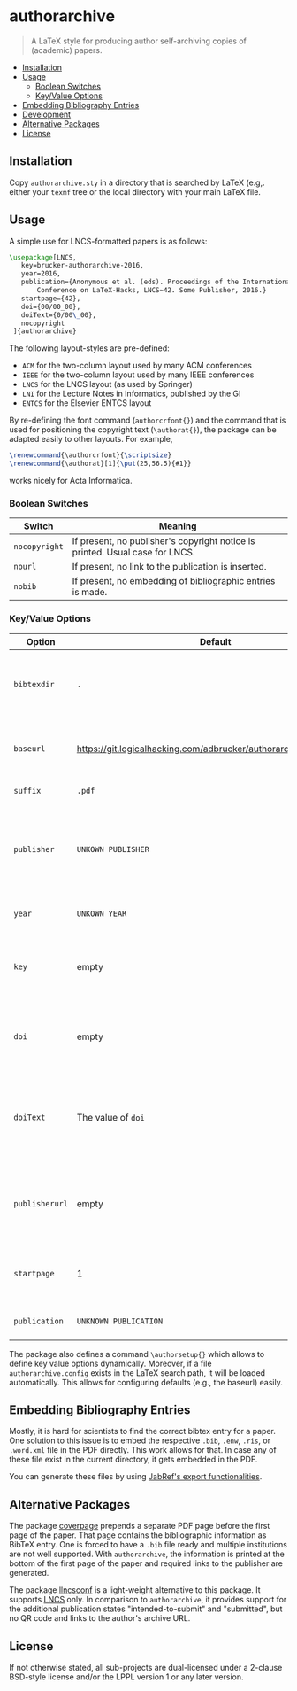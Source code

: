 # authorarchive

> A LaTeX style for producing author self-archiving copies of (academic) papers.

<!-- toc -->

- [Installation](#installation)
- [Usage](#usage)
  * [Boolean Switches](#boolean-switches)
  * [Key/Value Options](#keyvalue-options)
- [Embedding Bibliography Entries](#embedding-bibliography-entries)
- [Development](#development)
- [Alternative Packages](#alternative-packages)
- [License](#license)

<!-- tocstop -->

## Installation 
Copy `authorarchive.sty` in a directory that is searched by LaTeX
(e.g,. either your `texmf` tree or the local directory with your main
LaTeX file.

## Usage
A simple use for LNCS-formatted papers is as follows:
```tex
\usepackage[LNCS,
   key=brucker-authorarchive-2016,
   year=2016,
   publication={Anonymous et al. (eds). Proceedings of the International
       Conference on LaTeX-Hacks, LNCS~42. Some Publisher, 2016.}
   startpage={42},
   doi={00/00_00},
   doiText={0/00\_00},
   nocopyright
 ]{authorarchive}
```

The following layout-styles are pre-defined:
* `ACM` for the two-column layout used by many ACM conferences
* `IEEE` for the two-column layout used by many IEEE conferences 
* `LNCS` for the LNCS layout (as used by Springer)
* `LNI` for the Lecture Notes in Informatics, published by the GI
* `ENTCS` for the Elsevier ENTCS layout

By re-defining the font command (`authorcrfont{}`) and the command that is
used for positioning the copyright text (`\authorat{}`), the package can 
be adapted easily to other layouts. For example,
```tex
\renewcommand{\authorcrfont}{\scriptsize}
\renewcommand{\authorat}[1]{\put(25,56.5){#1}}
```
works nicely for Acta Informatica.

### Boolean Switches
| Switch | Meaning |
| -- | -- |
| `nocopyright` | If present, no publisher's copyright notice is printed. Usual case for LNCS. |
| `nourl` | If present, no link to the publication is inserted. |
| `nobib` | If present, no embedding of bibliographic entries is made. |

### Key/Value Options
| Option | Default | Meaning |
| -- | -- | -- |
| `bibtexdir`| `.` | The directory where the bibliography entries are listed. |
| `baseurl` | https://git.logicalhacking.com/adbrucker/authorarchive/src/master | The URL used as prefix for building the links. |
| `suffix` | `.pdf` | The suffix to use at links. |
| `publisher` | `UNKOWN PUBLISHER` | The name of the publisher. Default values are set by the series (`LNCS`, ...). |
| `year` | `UNKOWN YEAR` | The year of the publication. |
| `key` | empty | The basename of the filename. Used also to generate links. |
| `doi` | empty | The DOI of the publication. Used to generate the DOI link. |
| `doiText` | The value of `doi` | In case a DOI contains underscores, the displayed text differs from the DOI. |
| `publisherurl` | empty | In case no DOI is provided, one can provide a link to the publisher. |
| `startpage` | 1 | The pagenumber of the first page of the paper. |
| `publication` | `UNKNOWN PUBLICATION` | Information on the publication. |

The package also defines a command `\authorsetup{}` which allows to
define key value options dynamically. Moreover, if a file
`authorarchive.config` exists in the LaTeX search path, it will be
loaded automatically. This allows for configuring defaults
(e.g., the baseurl) easily.

## Embedding Bibliography Entries
Mostly, it is hard for scientists to find the correct bibtex entry for a paper.
One solution to this issue is to embed the respective `.bib`, `.enw`, `.ris`, or `.word.xml` file in the PDF directly.
This work allows for that.
In case any of these file exist in the current directory, it gets embedded in the PDF.

You can generate these files by using [JabRef's export functionalities](https://help.jabref.org/en/#importexport).

## Alternative Packages
The package [coverpage](https://ctan.org/pkg/coverpage) prepends a separate PDF page before the first page of the paper.
That page contains the bibliographic information as BibTeX entry.
One is forced to have a `.bib` file ready and multiple institutions are not well supported.
With `authorarchive`, the information is printed at the bottom of the first page of the paper and required links to the publisher are generated.

The package [llncsconf](https://github.com/adbrucker/llncsconf) is a light-weight alternative to this package.
It supports [LNCS](http://www.springer.com/de/it-informatik/lncs) only.
In comparison to `authorarchive`, it provides support for the additional publication states "intended-to-submit" and "submitted", but no QR code and links to the author's archive URL.

## License
If not otherwise stated, all sub-projects are dual-licensed under a
2-clause BSD-style license and/or the LPPL version 1 or any later 
version.
